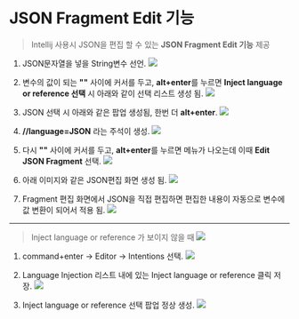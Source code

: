 JSON Fragment Edit 기능
=======================

> Intellij 사용시 JSON을 편집 할 수 있는 **JSON Fragment Edit 기능** 제공 
1. JSON문자열을 넣을 String변수 선언. 
![](http://tech.javacafe.io/img/blog/20171219/tip_01.png)

2. 변수의 값이 되는 **""** 사이에 커서를 두고, **alt+enter**를 누르면 **Inject language or reference 선택** 시 아래와 같이 선택 리스트 생성 됨. 
![](http://tech.javacafe.io/img/blog/20171219/tip_02.png)

3. JSON 선택 시 아래와 같은 팝업 생성됨, 한번 더 **alt+enter**. 
![](http://tech.javacafe.io/img/blog/20171219/tip_03.png) 

4. **//language=JSON** 라는 주석이 생성. 
![](http://tech.javacafe.io/img/blog/20171219/tip_04.png)

5. 다시 **""** 사이에 커서를 두고, **alt+enter**를 누르면 메뉴가 나오는데 이때 **Edit JSON Fragment** 선택. 
![](http://tech.javacafe.io/img/blog/20171219/tip_05.png)

6. 아래 이미지와 같은 JSON편집 화면 생성 됨. 
![](http://tech.javacafe.io/img/blog/20171219/tip_06.png)

7. Fragment 편집 화면에서 JSON을 직접 편집하면 편집한 내용이 자동으로 변수에 값 변환이 되어서 적용 됨. 
![](http://tech.javacafe.io/img/blog/20171212/tip_07.png)

---



> Inject Ianguage or reference 가 보이지 않을 때 
 ![](http://tech.javacafe.io/img/blog/20171219/tip_08.png)

1. command+enter -> Editor -> Intentions 선택. 
![](http://tech.javacafe.io/img/blog/20171219/tip_09.png)

2. Language Injection 리스트 내에 있는 Inject language or reference 클릭 저장. 
![](http://tech.javacafe.io/img/blog/20171219/tip_10.png)

3. Inject language or reference 선택 팝업 정상 생성. 
![](http://tech.javacafe.io/img/blog/20171219/tip_11.png)
